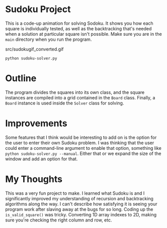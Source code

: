 # Sudoku Project

This is a code-up animation for solving Sodoku. It shows you how each square is individually tested, as well as the backtracking that's needed when a solution at particular square isn't possible. Make sure you are in the `main` directory  when you run the program.

<img>src/sudokugif_converted.gif</img>

    python sudoku-solver.py

# Outline

The program divides the squares into its own class, and the square instances are compiled into a grid contained in the `Board` class. Finally, a `Board` instance is used inside the `Solver` class for solving. 

# Improvements

Some features that I think would be interesting to add on is the option for the user to enter their own Sudoku problem. I was thinking that the user could enter a command-line argument to enable that option, something like `python sudoku-solver.py --manual`. Either that or we expand the size of the window and add an option for that.

# My Thoughts

This was a very fun project to make. I learned what Sudoku is and I significantly improved my understanding of recursion and backtracking algorithms along the way. I can't describe how satisfying it is seeing your program work after slaving away at the bugs for so long. Coding up the `is_valid_square()` was tricky. Converting 1D array indexes to 2D, making sure you're checking the right column and row, etc.